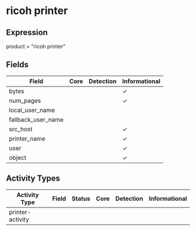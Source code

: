 ricoh printer
=============

Expression
----------

product = "ricoh printer"

Fields
------

| Field              | Core | Detection | Informational |
| ------------------ | ---- | --------- | ------------- |
| bytes              |      |           | &#10003;      |
| num_pages          |      |           | &#10003;      |
| local_user_name    |      |           |               |
| fallback_user_name |      |           |               |
| src_host           |      |           | &#10003;      |
| printer_name       |      |           | &#10003;      |
| user               |      |           | &#10003;      |
| object             |      |           | &#10003;      |

Activity Types
--------------

| Activity Type    | Field | Status | Core | Detection | Informational |
| ---------------- | ----- | ------ | ---- | --------- | ------------- |
| printer-activity |       |        |      |           |               |

